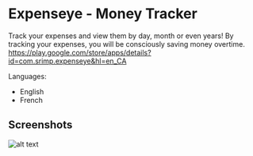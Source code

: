 # Expenseye - Money Tracker

Track your expenses and view them by day, month or even years! By tracking your expenses, you will be consciously saving money overtime.
https://play.google.com/store/apps/details?id=com.srimp.expenseye&hl=en_CA

Languages:
- English
- French

## Screenshots
![alt text](https://lh3.googleusercontent.com/ZhkZD_qLHi3jQjsqm2KLP0uy47TVqnlQ_WlrEYDcikU3YxW5V14Ek8NPb4m8kgolJA=w1920-h907-rw)


